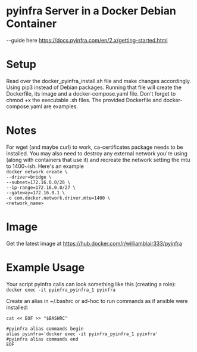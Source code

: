 # pyinfra Server in a Docker Debian Container

--guide here https://docs.pyinfra.com/en/2.x/getting-started.html

# Setup 
Read over the docker_pyinfra_install.sh file and make changes accordingly.  Using pip3 instead of Debian packages.  Running that file will create the Dockerfile, its image and a docker-compose.yaml file.  Don't forget to chmod +x the executable .sh files. The provided Dockerfile and docker-compose.yaml are examples.

# Notes 
For wget (and maybe curl) to work, ca-certificates package needs to be installed.  You may also need to destroy any external network you're using (along with containers that use it) and recreate the network setting the mtu to 1400~ish.  Here's an example  
    ```docker network create \```  
    ```--driver=bridge \```  
    ```--subnet=172.16.0.0/26 \```  
    ```--ip-range=172.16.0.0/27 \```  
    ```--gateway=172.16.0.1 \```  
    ```-o com.docker.network.driver.mtu=1400 \```  
    ```<network_name>```  
  
# Image
Get the latest image at https://hub.docker.com/r/williamblair333/pyinfra

# Example Usage

Your script pyinfra calls can look something like this (creating a role):  
```docker exec -it pyinfra_pyinfra_1 pyinfra```  
  
Create an alias in ~/.bashrc or ad-hoc to run commands as if ansible were installed:  
  
```BASHRC=~/.bashrc
cat << EOF >> "$BASHRC"

#pyinfra alias commands begin
alias pyinfra='docker exec -it pyinfra_pyinfra_1 pyinfra'
#pyinfra alias commands end
EOF
